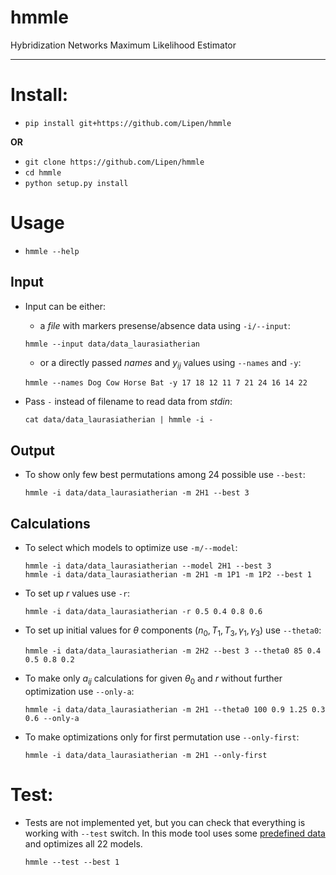 # hmmle
Hybridization Networks Maximum Likelihood Estimator

---

# Install:

* `pip install git+https://github.com/Lipen/hmmle`

**OR**

* `git clone https://github.com/Lipen/hmmle`
* `cd hmmle`
* `python setup.py install`

# Usage

* `hmmle --help`

## Input

* Input can be either:
    - a _file_ with markers presense/absence data using `-i/--input`:
    ```
    hmmle --input data/data_laurasiatherian
    ```

    - or a directly passed _names_ and $y_{ij}$ values using `--names` and `-y`:
    ```
    hmmle --names Dog Cow Horse Bat -y 17 18 12 11 7 21 24 16 14 22
    ```

* Pass `-` instead of filename to read data from _stdin_:
    ```
    cat data/data_laurasiatherian | hmmle -i -
    ```

## Output

* To show only few best permutations among 24 possible use `--best`:
    ```
    hmmle -i data/data_laurasiatherian -m 2H1 --best 3
    ```

## Calculations

* To select which models to optimize use `-m/--model`:
    ```
    hmmle -i data/data_laurasiatherian --model 2H1 --best 3
    hmmle -i data/data_laurasiatherian -m 2H1 -m 1P1 -m 1P2 --best 1
    ```

* To set up $r$ values use `-r`:
    ```
    hmmle -i data/data_laurasiatherian -r 0.5 0.4 0.8 0.6
    ```

* To set up initial values for $\theta$ components ($n_0, T_1, T_3, \gamma_1, \gamma_3$) use `--theta0`:
    ```
    hmmle -i data/data_laurasiatherian -m 2H2 --best 3 --theta0 85 0.4 0.5 0.8 0.2
    ```

* To make only $a_{ij}$ calculations for given $\theta_0$ and $r$ without further optimization use `--only-a`:
    ```
    hmmle -i data/data_laurasiatherian -m 2H1 --theta0 100 0.9 1.25 0.3 0.6 --only-a
    ```

* To make optimizations only for first permutation use `--only-first`:
    ```
    hmmle -i data/data_laurasiatherian -m 2H1 --only-first
    ```

# Test:

* Tests are not implemented yet, but you can check that everything is working with `--test` switch.
In this mode tool uses some [predefined data](data/data_laurasiatherian) and optimizes all 22 models.
    ```
    hmmle --test --best 1
    ```
